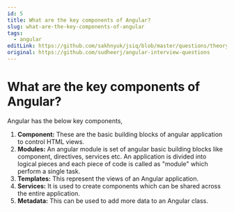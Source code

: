 ```yaml
---
id: 5
title: What are the key components of Angular?
slug: what-are-the-key-components-of-angular
tags:
  - angular
editLink: https://github.com/sakhnyuk/jsiq/blob/master/questions/theory/angular/5.md
original: https://github.com/sudheerj/angular-interview-questions
---
```


# What are the key components of Angular?

Angular has the below key components,

1. **Component:** These are the basic building blocks of angular application to control HTML views.
2. **Modules:** An angular module is set of angular basic building blocks like component, directives, services etc. An application is divided into logical pieces and each piece of code is called as "module" which perform a single task.
3. **Templates:** This represent the views of an Angular application.
4. **Services:** It is used to create components which can be shared across the entire application.
5. **Metadata:** This can be used to add more data to an Angular class.